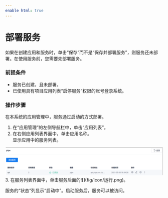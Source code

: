```yaml
---
enable html: true
---
```

# 部署服务

如果在创建应用和服务时，单击“保存”而不是“保存并部署服务”，则服务还未部署。在使用服务前，您需要先部署服务。

### 前提条件
* 服务已创建，且未部署。
* 已使用具有项目应用列表“启停服务”权限的账号登录系统。

### 操作步骤    
在本系统的应用管理中，服务通过启动的方式部署。
1. 在“应用管理”的左侧导航栏中，单击“应用列表”。
2. 在右侧应用列表界面中，单击应用名称。       
  显示应用中的服务列表。     
  <img src="fig/应用管理-部署服务.png" style="zoom:50%">          
3. 在服务列表界面中，单击服务后面的![](fig/icon/运行.png)。

服务的“状态”列显示“启动中”。启动服务后，服务可以被访问。

